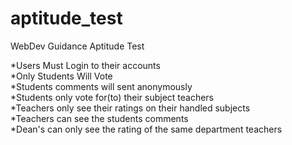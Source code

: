 # aptitude_test
WebDev Guidance Aptitude Test

*Users Must Login to their accounts</br>
*Only Students Will Vote</br>
*Students comments will sent anonymously</br>
*Students only vote for(to) their subject teachers</br>
*Teachers only see their ratings on their handled subjects</br>
*Teachers can see the students comments</br>
*Dean's can only see the rating of the same department teachers</br>

